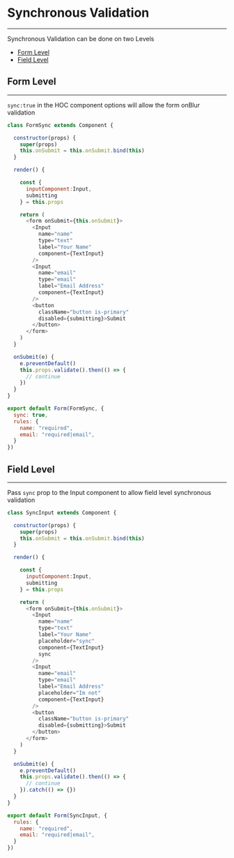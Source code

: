 # Synchronous Validation

---

Synchronous Validation can be done on two Levels 
- [Form Level](#form-level) 
- [Field Level](#field-level)
 
## Form Level 

---

`sync:true`  in the HOC component options will allow the form onBlur validation

```js
class FormSync extends Component {

  constructor(props) {
    super(props)
    this.onSubmit = this.onSubmit.bind(this)
  }

  render() {

    const {
      inputComponent:Input,
      submitting
    } = this.props

    return (
      <form onSubmit={this.onSubmit}>
        <Input
          name="name"
          type="text"
          label="Your Name"
          component={TextInput}
        />
        <Input
          name="email"
          type="email"
          label="Email Address"
          component={TextInput}
        />
        <button
          className="button is-primary"
          disabled={submitting}>Submit
        </button>
      </form>
    )
  }

  onSubmit(e) {
    e.preventDefault()
    this.props.validate().then(() => {
      // continue
    })
  }
}

export default Form(FormSync, {
  sync: true,
  rules: {
    name: "required",
    email: "required|email",
  }
})
```
 

## Field Level

---

Pass `sync` prop  to the Input component to allow field level synchronous validation

```js
class SyncInput extends Component {

  constructor(props) {
    super(props)
    this.onSubmit = this.onSubmit.bind(this)
  }

  render() {

    const {
      inputComponent:Input,
      submitting
    } = this.props

    return (
      <form onSubmit={this.onSubmit}>
        <Input
          name="name"
          type="text"
          label="Your Name"
          placeholder="sync"
          component={TextInput}
          sync
        />
        <Input
          name="email"
          type="email"
          label="Email Address"
          placeholder="Im not"
          component={TextInput}
        />
        <button
          className="button is-primary"
          disabled={submitting}>Submit
        </button>
      </form>
    )
  }

  onSubmit(e) {
    e.preventDefault()
    this.props.validate().then(() => {
      // continue
    }).catch(() => {})
  }
}

export default Form(SyncInput, {
  rules: {
    name: "required",
    email: "required|email",
  }
})
```


